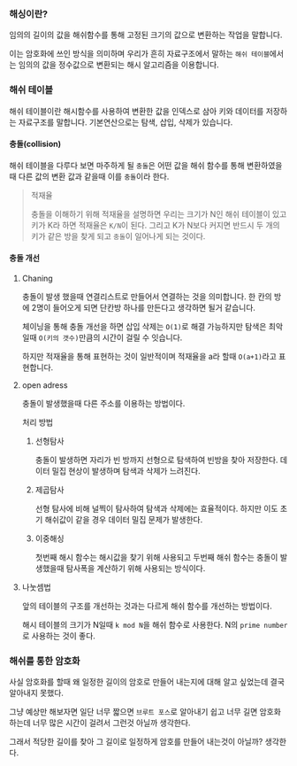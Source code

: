 ### 해싱이란?

임의의 길이의 값을 해쉬함수를 통해 고정된 크기의 값으로 변환하는 작업을 말합니다.

이는 암호화에 쓰인 방식을 의미하며 우리가 흔히 자료구조에서 말하는 `해쉬 테이블`에서는 임의의 값을 정수값으로 변환되는 해시 알고리즘을 이용합니다. 

### 해쉬 테이블

해쉬 테이블이란 해시함수를 사용하여 변환한 값을 인덱스로 삼아 키와 데이터를 저장하는 자료구조를 말합니다. 기본연산으로는 탐색, 삽입, 삭제가 있습니다. 

#### 충돌(collision)

해쉬 테이블을 다루다 보면 마주하게 될 `충돌`은 어떤 값을 해쉬 함수를 통해 변환하였을때 다른 값의 변환 값과 같을때 이를 `충돌`이라 한다.

> 적재율
>
> 충돌을 이해하기 위해 적재율을 설명하면 우리는 크기가 N인 해쉬 테이블이 있고 키가 K라 하면 적재율은 `K/N`이 된다. 그리고 K가 N보다 커지면 반드시 두 개의 키가 같은 방을 찾게 되고 `충돌`이 일어나게 되는 것이다.

#### 충돌 개선

1. Chaning

   충돌이 발생 했을때 연결리스트로 만들어서 연결하는 것을 의미합니다. 한 칸의 방에 2명이 들어오게 되면 단칸방 하나를 만든다고 생각하면 될거 같습니다.

   체이닝을 통해 충돌 개선을 하면 삽입 삭제는 `O(1)`로 해결 가능하지만 탐색은 최악일때 `O(키의 갯수)`만큼의 시간이 걸릴 수 잇습니다.

   하지만 적재율을 통해 표현하는 것이 일반적이며 적재율을 a라 할때 `O(a+1)`라고 표현합니다.

2. open adress

   충돌이 발생했을때 다른 주소를 이용하는 방법이다.

   처리 방법

   1. 선형탐사 

      충돌이 발생하면 자리가 빈 방까지 선형으로 탐색하여 빈방을 찾아 저장한다. 데이터 밀집 현상이 발생하며 탐색과 삭제가 느려진다.

   2. 제곱탐사

      선형 탐사에 비해 널찍이 탐사하여 탐색과 삭제에는 효율적이다. 하지만 이도 초기 해쉬값이 같을 경우 데이터 밀집 문제가 발생한다.

   3. 이중해싱

      첫번째 해시 함수는 해시값을 찾기 위해 사용되고 두번째 해쉬 함수는 충돌이 발생했을때 탐사폭을 계산하기 위해 사용되는 방식이다.

3. 나눗셈법

   앞의 테이블의 구조를 개선하는 것과는 다르게 해쉬 함수를 개선하는 방법이다.

   해시 테이블의 크기가 N일때 `k mod N`을 해쉬 함수로 사용한다. N의 `prime number`로 사용하는 것이 좋다.

### 해쉬를 통한 암호화

사실 암호화를 할때 왜 일정한 길이의 암호로 만들어 내는지에 대해 알고 싶었는데 결국 알아내지 못했다.

그냥 예상만 해보자면 일단 너무 짧으면 `브루트 포스`로 알아내기 쉽고 너무 길면 암호화 하는데 너무 많은 시간이 걸려서 그런것 아닐까 생각한다.

그래서 적당한 길이를 찾아 그 길이로 일정하게 암호를 만들어 내는것이 아닐까? 생각한다.


